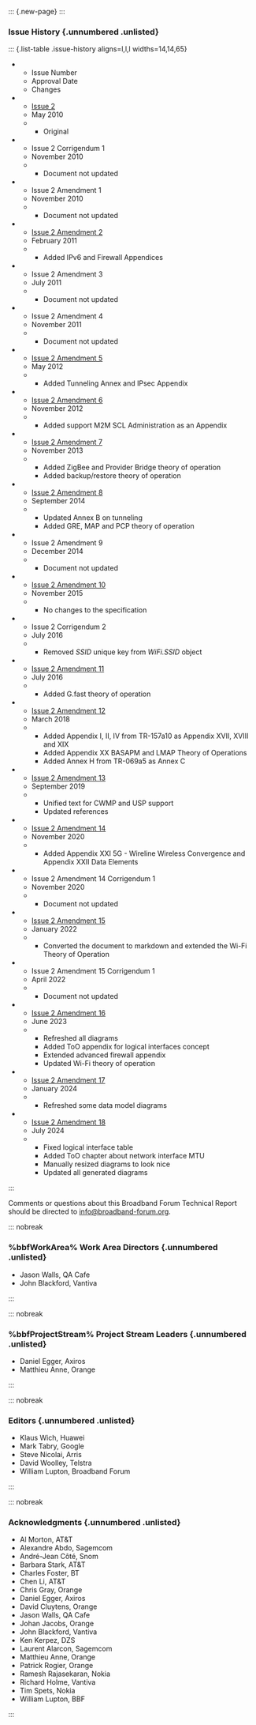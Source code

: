 <!-- do not edit! this file was created from PROJECT.yaml by project-parser.py -->

::: {.new-page}
:::

### Issue History {.unnumbered .unlisted}

::: {.list-table .issue-history aligns=l,l,l widths=14,14,65}

* - Issue Number
  - Approval Date
  - Changes

* - [Issue 2][TR-181 Issue 2]
  - May 2010
  - * Original

* - Issue 2 Corrigendum 1
  - November 2010
  - * Document not updated

* - Issue 2 Amendment 1
  - November 2010
  - * Document not updated

* - [Issue 2 Amendment 2][TR-181 Issue 2 Amendment 2]
  - February 2011
  - * Added IPv6 and Firewall Appendices

* - Issue 2 Amendment 3
  - July 2011
  - * Document not updated

* - Issue 2 Amendment 4
  - November 2011
  - * Document not updated

* - [Issue 2 Amendment 5][TR-181 Issue 2 Amendment 5]
  - May 2012
  - * Added Tunneling Annex and IPsec Appendix

* - [Issue 2 Amendment 6][TR-181 Issue 2 Amendment 6]
  - November 2012
  - * Added support M2M SCL Administration as an Appendix

* - [Issue 2 Amendment 7][TR-181 Issue 2 Amendment 7]
  - November 2013
  - * Added ZigBee and Provider Bridge theory of operation
    * Added backup/restore theory of operation

* - [Issue 2 Amendment 8][TR-181 Issue 2 Amendment 8]
  - September 2014
  - * Updated Annex B on tunneling
    * Added GRE, MAP and PCP theory of operation

* - Issue 2 Amendment 9
  - December 2014
  - * Document not updated

* - [Issue 2 Amendment 10][TR-181 Issue 2 Amendment 10]
  - November 2015
  - * No changes to the specification

* - Issue 2 Corrigendum 2
  - July 2016
  - * Removed *SSID* unique key from *WiFi.SSID* object

* - [Issue 2 Amendment 11][TR-181 Issue 2 Amendment 11]
  - July 2016
  - * Added G.fast theory of operation

* - [Issue 2 Amendment 12][TR-181 Issue 2 Amendment 12]
  - March 2018
  - * Added Appendix I, II, IV from TR-157a10 as Appendix XVII, XVIII
      and XIX
    * Added Appendix XX BASAPM and LMAP Theory of Operations
    * Added Annex H from TR-069a5 as Annex C

* - [Issue 2 Amendment 13][TR-181 Issue 2 Amendment 13]
  - September 2019
  - * Unified text for CWMP and USP support
    * Updated references

* - [Issue 2 Amendment 14][TR-181 Issue 2 Amendment 14]
  - November 2020
  - * Added Appendix XXI 5G - Wireline Wireless Convergence and Appendix
      XXII Data Elements

* - Issue 2 Amendment 14 Corrigendum 1
  - November 2020
  - * Document not updated

* - [Issue 2 Amendment 15][TR-181 Issue 2 Amendment 15]
  - January 2022
  - * Converted the document to markdown and extended the Wi-Fi
      Theory of Operation

* - Issue 2 Amendment 15 Corrigendum 1
  - April 2022
  - * Document not updated

* - [Issue 2 Amendment 16][TR-181 Issue 2 Amendment 16]
  - June 2023
  - * Refreshed all diagrams
    * Added ToO appendix for logical interfaces concept
    * Extended advanced firewall appendix
    * Updated Wi-Fi theory of operation

* - [Issue 2 Amendment 17][TR-181 Issue 2 Amendment 17]
  - January 2024
  - * Refreshed some data model diagrams

* - [Issue 2 Amendment 18][TR-181 Issue 2 Amendment 18]
  - July 2024
  - * Fixed logical interface table
    * Added ToO chapter about network interface MTU
    * Manually resized diagrams to look nice
    * Updated all generated diagrams

:::

Comments or questions about this Broadband Forum Technical Report should be directed to <info@broadband-forum.org>.

::: nobreak

### %bbfWorkArea% Work Area Directors {.unnumbered .unlisted}

* Jason Walls, QA Cafe
* John Blackford, Vantiva

:::

::: nobreak

### %bbfProjectStream% Project Stream Leaders {.unnumbered .unlisted}

* Daniel Egger, Axiros
* Matthieu Anne, Orange

:::

::: nobreak

### Editors {.unnumbered .unlisted}

* Klaus Wich, Huawei
* Mark Tabry, Google
* Steve Nicolai, Arris
* David Woolley, Telstra
* William Lupton, Broadband Forum

:::

::: nobreak

### Acknowledgments {.unnumbered .unlisted}

* Al Morton, AT&T
* Alexandre Abdo, Sagemcom
* André-Jean Côté, Snom
* Barbara Stark, AT&T
* Charles Foster, BT
* Chen Li, AT&T
* Chris Gray, Orange
* Daniel Egger, Axiros
* David Cluytens, Orange
* Jason Walls, QA Cafe
* Johan Jacobs, Orange
* John Blackford, Vantiva
* Ken Kerpez, DZS
* Laurent Alarcon, Sagemcom
* Matthieu Anne, Orange
* Patrick Rogier, Orange
* Ramesh Rajasekaran, Nokia
* Richard Holme, Vantiva
* Tim Spets, Nokia
* William Lupton, BBF

:::

[TR-181 Issue 2]: https://www.broadband-forum.org/download/TR-181_Issue-2.pdf
[TR-181 Issue 2 Amendment 10]: https://www.broadband-forum.org/download/TR-181_Issue-2_Amendment-10.pdf
[TR-181 Issue 2 Amendment 11]: https://www.broadband-forum.org/download/TR-181_Issue-2_Amendment-11.pdf
[TR-181 Issue 2 Amendment 12]: https://www.broadband-forum.org/download/TR-181_Issue-2_Amendment-12.pdf
[TR-181 Issue 2 Amendment 13]: https://www.broadband-forum.org/download/TR-181_Issue-2_Amendment-13.pdf
[TR-181 Issue 2 Amendment 14]: https://www.broadband-forum.org/download/TR-181_Issue-2_Amendment-14.pdf
[TR-181 Issue 2 Amendment 15]: https://www.broadband-forum.org/download/TR-181_Issue-2_Amendment-15.pdf
[TR-181 Issue 2 Amendment 16]: https://www.broadband-forum.org/download/TR-181_Issue-2_Amendment-16.pdf
[TR-181 Issue 2 Amendment 17]: https://www.broadband-forum.org/download/TR-181_Issue-2_Amendment-17.pdf
[TR-181 Issue 2 Amendment 18]: https://www.broadband-forum.org/download/TR-181_Issue-2_Amendment-18.pdf
[TR-181 Issue 2 Amendment 2]: https://www.broadband-forum.org/download/TR-181_Issue-2_Amendment-2.pdf
[TR-181 Issue 2 Amendment 5]: https://www.broadband-forum.org/download/TR-181_Issue-2_Amendment-5.pdf
[TR-181 Issue 2 Amendment 6]: https://www.broadband-forum.org/download/TR-181_Issue-2_Amendment-6.pdf
[TR-181 Issue 2 Amendment 7]: https://www.broadband-forum.org/download/TR-181_Issue-2_Amendment-7.pdf
[TR-181 Issue 2 Amendment 8]: https://www.broadband-forum.org/download/TR-181_Issue-2_Amendment-8.pdf
